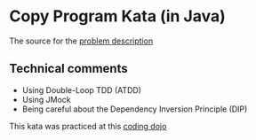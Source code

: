 # Copy Program Kata (in Java)

The source for the [problem description](https://github.com/alvarogarcia7/kata-formulation-copy-program)

## Technical comments

  * Using Double-Loop TDD (ATDD)
  * Using JMock
  * Being careful about the Dependency Inversion Principle (DIP)

This kata was practiced at this [coding dojo](https://www.meetup.com/es-ES/Barcelona-Software-Craftsmanship/events/240029094/)

